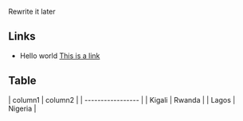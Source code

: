 Rewrite it later

## Links

* Hello world [This is a link](https://github.com/hozayves/alx-low_level_programming/blob/master/0x00-hello_world/0-preprocessor)

## Table

| column1 | column2 |
| ----------------- |
| Kigali  | Rwanda  |
| Lagos   | Nigeria |

